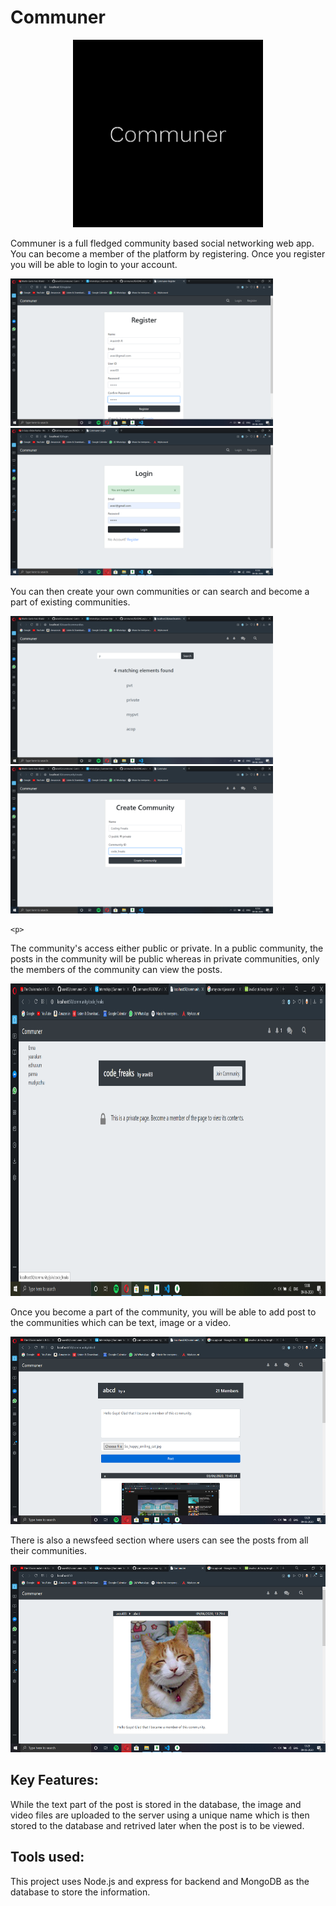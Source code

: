 # Communer
<p align="center">
<img src="public/communer.png" alt="Logo" height="300" width="auto">
 </p>
   <p>
  Communer is a full fledged community based social networking web app. 
  You can become a member of the platform by registering. Once you register you will be able to login to your account. 
 </p>
 
 <img src="screenshots/register.png" alt="Logo" width="420"><img src="screenshots/login.png" alt="Logo" width="420">
 <p>
   You can then create your own communities or can search and become a part of existing communities. 
 </p>
    <img src="screenshots/searchcom.png" alt="Logo" width="420"><img src="screenshots/createcom.png" alt="Logo" width="420">
    
    <p>
   The community's access either public or private. In a public community, the posts in the community will be public whereas in private communities, only the members of the community can view the posts. 
   </p>
   <p align="center">
      <img src="screenshots/pvtcom.png" alt="Logo" height="500" width="auto"> 
   </p>
   <p>
   Once you become a part of the community, you will be able to add post to the communities which can be text, image or a video. 
     </p>
     <img src="screenshots/post.png" alt="Logo" height="300" width="auto">
    <p>    
   There is also a newsfeed section where users can see the posts from all their communities.
 </p>
     <img src="screenshots/home.png" alt="Logo" height="300" width="auto">

Key Features:
-------------
While the text part of the post is stored in the database, the image and video files are uploaded to the server using a unique name which is then stored to the database and retrived later when the post is to be viewed.
 
Tools used:
-----------
This project uses Node.js and express for backend and MongoDB as the database to store the information.
